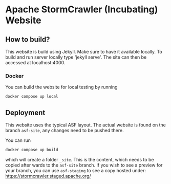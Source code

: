 # Apache StormCrawler (Incubating) Website

## How to build?

This website is build using Jekyll. Make sure to have it available locally.
To build and run server locally type 'jekyll serve'. The site can then be accessed at localhost:4000.

### Docker

You can build the website for local testing by running

```bash
docker compose up local
```


## Deployment

This website uses the typical ASF layout. The actual website is found on the branch `asf-site`, any changes need to be pushed there.

You can run

```bash
docker compose up build
```

which will create a folder `_site`. This is the content, which needs to be copied after wards to the `asf-site` branch.
If you wish to see a preview for your branch, you can use `asf-staging` to see a copy hosted under: https://stormcrawler.staged.apache.org/
